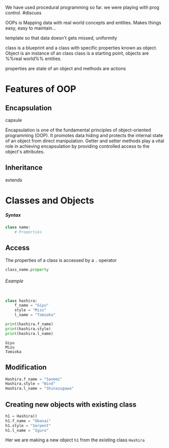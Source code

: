 We have used procedural programming so far. we were playing with prog control. #discuss

OOPs is Mapping data with real world concepts and entities.
Makes things easy, easy to maintain...

template so that data doesn't gets missed, uniformity

class is a blueprint and a class with specific properties known as object. Object is an instance of an class
class is a starting point, objects are %%real world%% entities.

properties are state of an object and methods are actions

# Features of OOP

## Encapsulation

capsule

Encapsulation is one of the fundamental principles of object-oriented programming (OOP). It promotes data hiding and
protects the internal state of an object from direct manipulation. Getter and setter methods play a vital role in
achieving encapsulation by providing controlled access to the object's attributes.

## Inheritance

extends

# Classes and Objects

##### Syntax

```python
class name:
	# Properties 
```

## Access

The properties of a class is accessed by a `.` operator

```python
class_name.property
```

###### Example

```python

class hashira:
    f_name = "Giyu"
    style = "Mizu"
    l_name = "Tomioka"

print(hashira.f_name)  
print(hashira.style)  
print(hashira.l_name)
```

```Output
Giyu
Mizu
Tomioka
```

## Modification

```python
Hashira.f_name = "Sanemi"  
Hashira.style = "Wind"  
Hashira.l_name = "Shinazugawa"
```

## Creating new objects with existing class

```python
h1 = Hashira()
h1.f_name = "Obanai"
h1.style = "Serpent"
h1.l_name = "Iguro"
```

Her we are making a new object `h1` from the existing class `Hashira` 
